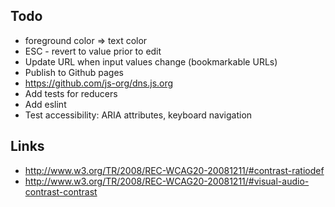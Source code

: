 ## Todo

* foreground color => text color
* ESC - revert to value prior to edit
* Update URL when input values change (bookmarkable URLs)
* Publish to Github pages
* https://github.com/js-org/dns.js.org
* Add tests for reducers
* Add eslint
* Test accessibility: ARIA attributes, keyboard navigation



## Links

* http://www.w3.org/TR/2008/REC-WCAG20-20081211/#contrast-ratiodef
* http://www.w3.org/TR/2008/REC-WCAG20-20081211/#visual-audio-contrast-contrast
